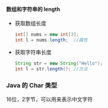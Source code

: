 #### 数组和字符串的 length

- 获取数组长度 

  ```java
  int[] nums = new int[3];
  int l = nums.length;	//属性
  ```

- 获取字符串长度

  ```java
  String str = new String("Hello");
  int l = str.length();	//方法
  ```

  

### Java 的 Char 类型

16位，2字节，可以用来表示中文字符